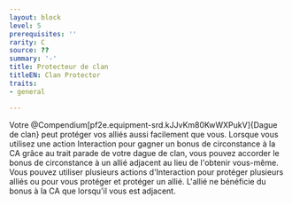 ```yaml
---
layout: block
level: 5
prerequisites: ''
rarity: C
source: ??
summary: '-'
title: Protecteur de clan
titleEN: Clan Protector
traits:
- general

---
```


<p><span id="ctl00_MainContent_DetailedOutput">Votre @Compendium[pf2e.equipment-srd.kJJvKm80KwWXPukV]{Dague de clan} peut protéger vos alliés aussi facilement que vous. Lorsque vous utilisez une action Interaction pour gagner un bonus de circonstance à la CA grâce au trait parade de votre dague de clan, vous pouvez accorder le bonus de circonstance à un allié adjacent au lieu de l'obtenir vous-même. Vous pouvez utiliser plusieurs actions d'Interaction pour protéger plusieurs alliés ou pour vous protéger et protéger un allié. L'allié ne bénéficie du bonus à la CA que lorsqu'il vous est adjacent.&nbsp;</span></p>